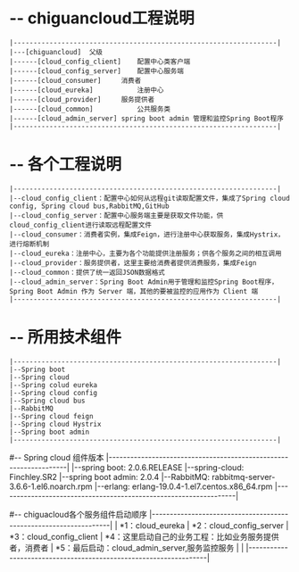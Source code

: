 # -- chiguancloud工程说明
	|------------------------------------------------------------------|
	|---[chiguancloud]	父级
	|------[cloud_config_client]	配置中心类客户端
	|------[cloud_config_server]	配置中心服务端
	|------[cloud_consumer]		消费者
	|------[cloud_eureka]			注册中心
	|------[cloud_provider]		服务提供者
	|------[cloud_common]			公共服务类
	|------[cloud_admin_server]	spring boot admin 管理和监控Spring Boot程序
	|------------------------------------------------------------------|

# -- 各个工程说明
	|------------------------------------------------------------------|
	|--cloud_config_client：配置中心如何从远程git读取配置文件，集成了Spring cloud config, Spring cloud bus,RabbitMQ,GitHub
	|--cloud_config_server：配置中心服务端主要是获取文件功能，供cloud_config_client进行读取远程配置文件
	|--cloud_consumer：消费者实例，集成Feign，进行注册中心获取服务，集成Hystrix，进行熔断机制
	|--cloud_eureka：注册中心，主要为各个功能提供注册服务；供各个服务之间的相互调用
	|--cloud_provider：服务提供者，这里主要给消费者提供消费服务，集成Feign
	|--cloud_common：提供了统一返回JSON数据格式
	|--cloud_admin_server：Spring Boot Admin用于管理和监控Spring Boot程序，Spring Boot Admin 作为 Server 端，其他的要被监控的应用作为 Client 端
	|------------------------------------------------------------------|
	
# -- 所用技术组件
	|------------------------------------------------------------------|
	|--Spring boot
	|--Spring cloud
	|--Spring colud eureka
	|--Spring cloud config
	|--Spring cloud bus
	|--RabbitMQ
	|--Spring cloud feign
	|--Spring cloud Hystrix
	|--Spring boot admin
	|------------------------------------------------------------------|

#--	 Spring cloud	 组件版本
	|------------------------------------------------------------------|
	|--spring boot:	2.0.6.RELEASE
	|--spring-cloud:	Finchley.SR2
	|--spring boot admin:	2.0.4
	|--RabbitMQ:	rabbitmq-server-3.6.6-1.el6.noarch.rpm
	|--erlang:	erlang-19.0.4-1.el7.centos.x86_64.rpm
	|------------------------------------------------------------------|
	
#--	 chiguacloud各个服务组件启动顺序
	|------------------------------------------------------------------|
	|	*1：cloud_eureka
	|	*2：cloud_config_server
	|	*3：cloud_config_client
	|	*4：这里启动自己的业务工程：比如业务服务提供者，消费者
	|	*5：最后启动：cloud_admin_server,服务监控服务
	|
	|
	|------------------------------------------------------------------|	
	
	
	